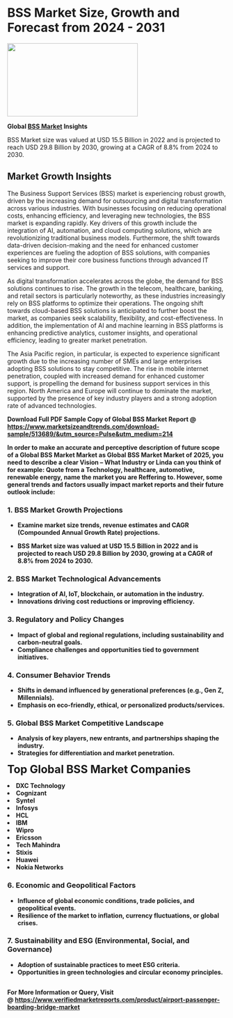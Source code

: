 <H1>BSS Market Size, Growth and Forecast from 2024 - 2031</H1><img class="aligncenter size-medium wp-image-584254" src="https://thirdeyenews.in/wp-content/uploads/2024/09/Global-Market-Research-300x168.jpeg" alt="" width="300" height="168" /><p><strong>Global&nbsp;<a href="https://www.marketsizeandtrends.com/download-sample/513689/&amp;utm_source=Pulse&amp;utm_medium=214">BSS Market</a> Insights</strong></p><p>BSS Market size was valued at USD 15.5 Billion in 2022 and is projected to reach USD 29.8 Billion by 2030, growing at a CAGR of 8.8% from 2024 to 2030.</p><p><h2>Market Growth Insights</h2> <p>The Business Support Services (BSS) market is experiencing robust growth, driven by the increasing demand for outsourcing and digital transformation across various industries. With businesses focusing on reducing operational costs, enhancing efficiency, and leveraging new technologies, the BSS market is expanding rapidly. Key drivers of this growth include the integration of AI, automation, and cloud computing solutions, which are revolutionizing traditional business models. Furthermore, the shift towards data-driven decision-making and the need for enhanced customer experiences are fueling the adoption of BSS solutions, with companies seeking to improve their core business functions through advanced IT services and support.</p> <p><strong></strong></p> <p>As digital transformation accelerates across the globe, the demand for BSS solutions continues to rise. The growth in the telecom, healthcare, banking, and retail sectors is particularly noteworthy, as these industries increasingly rely on BSS platforms to optimize their operations. The ongoing shift towards cloud-based BSS solutions is anticipated to further boost the market, as companies seek scalability, flexibility, and cost-effectiveness. In addition, the implementation of AI and machine learning in BSS platforms is enhancing predictive analytics, customer insights, and operational efficiency, leading to greater market penetration.</p> <p>The Asia Pacific region, in particular, is expected to experience significant growth due to the increasing number of SMEs and large enterprises adopting BSS solutions to stay competitive. The rise in mobile internet penetration, coupled with increased demand for enhanced customer support, is propelling the demand for business support services in this region. North America and Europe will continue to dominate the market, supported by the presence of key industry players and a strong adoption rate of advanced technologies.</p> <p><strong></p><p><span class=""><strong>Download Full PDF Sample Copy of Global BSS Market Report</strong> @ <a href="https://www.marketsizeandtrends.com/download-sample/513689/&amp;utm_source=Pulse&amp;utm_medium=214" target="_blank">https://www.marketsizeandtrends.com/download-sample/513689/&amp;utm_source=Pulse&amp;utm_medium=214</a></span></p><p>In order to make an accurate and perceptive description of future scope of a Global&nbsp;BSS Market Market as Global&nbsp;BSS Market Market of 2025, you need to describe a clear Vision &ndash; What Industry or Linda can you think of for example: Quote from a Technology, healthcare, automotive, renewable energy, name the market you are Reffering to. However, some general trends and factors usually impact market reports and their future outlook include:</p><h3>1.&nbsp;<strong>BSS Market Growth Projections</strong></h3><ul><li>Examine market size trends, revenue estimates and CAGR (Compounded Annual Growth Rate) projections.</li><li><p>BSS Market size was valued at USD 15.5 Billion in 2022 and is projected to reach USD 29.8 Billion by 2030, growing at a CAGR of 8.8% from 2024 to 2030.</p></li></ul><h3>2.&nbsp;<strong>BSS Market Technological Advancements</strong></h3><ul><li>Integration of AI, IoT, blockchain, or automation in the industry.</li><li>Innovations driving cost reductions or improving efficiency.</li></ul><h3>3.&nbsp;<strong>Regulatory and Policy Changes</strong></h3><ul><li>Impact of global and regional regulations, including sustainability and carbon-neutral goals.</li><li>Compliance challenges and opportunities tied to government initiatives.</li></ul><h3>4.&nbsp;<strong>Consumer Behavior Trends</strong></h3><ul><li>Shifts in demand influenced by generational preferences (e.g., Gen Z, Millennials).</li><li>Emphasis on eco-friendly, ethical, or personalized products/services.</li></ul><h3>5.&nbsp;<strong>Global BSS Market Competitive Landscape</strong></h3><ul><li>Analysis of key players, new entrants, and partnerships shaping the industry.</li><li>Strategies for differentiation and market penetration.</li></ul><p data-pm-slice="1 1 []"><span style="color: inherit; font-family: inherit; font-size: 25px;">Top Global BSS Market Companies</span></p><div class="" data-test-id=""><p><li>DXC Technology</li><li> Cognizant</li><li> Syntel</li><li> Infosys</li><li> HCL</li><li> IBM</li><li> Wipro</li><li> Ericsson</li><li> Tech Mahindra</li><li> Stixis</li><li> Huawei</li><li> Nokia Networks</li></p></div><h3>6.&nbsp;<strong>Economic and Geopolitical Factors</strong></h3><ul><li>Influence of global economic conditions, trade policies, and geopolitical events.</li><li>Resilience of the market to inflation, currency fluctuations, or global crises.</li></ul><h3>7.&nbsp;<strong>Sustainability and ESG (Environmental, Social, and Governance)</strong></h3><ul><li>Adoption of sustainable practices to meet ESG criteria.</li><li>Opportunities in green technologies and circular economy principles.</li></ul><h2><strong style="font-size: 14px;">For More Information or Query, Visit @&nbsp;</strong><a style="background-color: #ffffff; font-size: 14px;" href="https://www.marketsizeandtrends.com/report/bss-market/" target="_blank">https://www.verifiedmarketreports.com/product/airport-passenger-boarding-bridge-market</a></h2>
